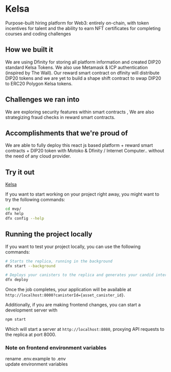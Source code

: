 # Kelsa

Purpose-built hiring platform for Web3: entirely on-chain, with token incentives for talent and the ability to earn NFT certificates for completing courses and coding challenges

## How we built it
We are using Dfinity for storing all platform information and created DIP20 standard Kelsa Tokens. We also use Metamask & ICP authentication (inspired by The Wall). Our reward smart contract on dfinity will distribute DIP20 tokens and we are yet to build a shape shift contract to swap DIP20 to ERC20 Polygon Kelsa tokens.

## Challenges we ran into
We are exploring security features within smart contracts , We are also strategizing fraud checks in reward smart contracts.

## Accomplishments that we're proud of
We are able to fully deploy this react js based platform + reward smart contracts + DIP20 token with Motoko & Dfinity / Internet Computer.. without the need of any cloud provider.

## Try it out
 [Kelsa](https://jm6sq-iqaaa-aaaag-qan6a-cai.ic0.app/)

If you want to start working on your project right away, you might want to try the following commands:

```bash
cd mvp/
dfx help
dfx config --help
```

## Running the project locally

If you want to test your project locally, you can use the following commands:

```bash
# Starts the replica, running in the background
dfx start --background

# Deploys your canisters to the replica and generates your candid interface
dfx deploy
```

Once the job completes, your application will be available at `http://localhost:8000?canisterId={asset_canister_id}`.

Additionally, if you are making frontend changes, you can start a development server with

```bash
npm start
```

Which will start a server at `http://localhost:8080`, proxying API requests to the replica at port 8000.

### Note on frontend environment variables

rename .env.example to .env <br/>
update environment variables
